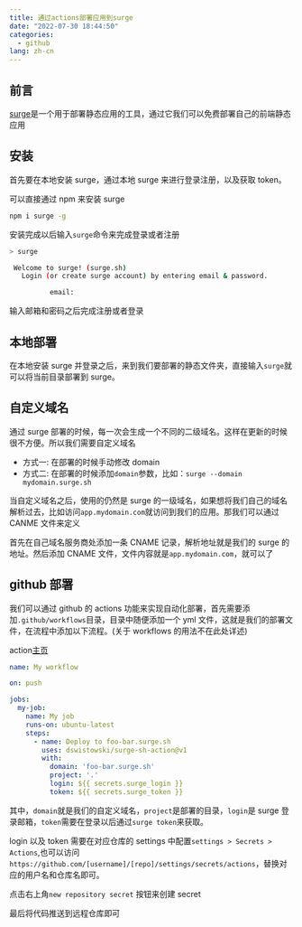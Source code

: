 ```yaml
---
title: 通过actions部署应用到surge
date: "2022-07-30 18:44:50"
categories:
  - github
lang: zh-cn
---
```


## 前言

[surge](https://surge.sh/)是一个用于部署静态应用的工具，通过它我们可以免费部署自己的前端静态应用

## 安装

首先要在本地安装 surge，通过本地 surge 来进行登录注册，以及获取 token。

可以直接通过 npm 来安装 surge

```bash
npm i surge -g
```

安装完成以后输入`surge`命令来完成登录或者注册

```bash
> surge

 Welcome to surge! (surge.sh)
   Login (or create surge account) by entering email & password.

          email:

```

输入邮箱和密码之后完成注册或者登录

## 本地部署

在本地安装 surge 并登录之后，来到我们要部署的静态文件夹，直接输入`surge`就可以将当前目录部署到 surge。

## 自定义域名

通过 surge 部署的时候，每一次会生成一个不同的二级域名。这样在更新的时候很不方便。所以我们需要自定义域名

- 方式一: 在部署的时候手动修改 domain
- 方式二: 在部署的时候添加`domain`参数，比如：`surge --domain mydomain.surge.sh`

当自定义域名之后，使用的仍然是 surge 的一级域名，如果想将我们自己的域名解析过去，比如访问`app.mydomain.com`就访问到我们的应用。那我们可以通过 CANME 文件来定义

首先在自己域名服务商处添加一条 CNAME 记录，解析地址就是我们的 surge 的地址。然后添加 CNAME 文件，文件内容就是`app.mydomain.com`，就可以了

## github 部署

我们可以通过 github 的 actions 功能来实现自动化部署，首先需要添加`.github/workflows`目录，目录中随便添加一个 yml 文件，这就是我们的部署文件，在流程中添加以下流程。(关于 workflows 的用法不在此处详述)

action[主页](https://github.com/marketplace/actions/publish-to-surge-sh)

```YAML
name: My workflow

on: push

jobs:
  my-job:
    name: My job
    runs-on: ubuntu-latest
    steps:
      - name: Deploy to foo-bar.surge.sh
        uses: dswistowski/surge-sh-action@v1
        with:
          domain: 'foo-bar.surge.sh'
          project: '.'
          login: ${{ secrets.surge_login }}
          token: ${{ secrets.surge_token }}
```

其中，`domain`就是我们的自定义域名，`project`是部署的目录，`login`是 surge 登录邮箱，`token`需要在登录以后通过`surge token`来获取。

login 以及 token 需要在对应仓库的 settings 中配置`settings > Secrets > Actions`,也可以访问`https://github.com/[username]/[repo]/settings/secrets/actions`，替换对应的用户名和仓库名即可。

点击右上角`new repository secret` 按钮来创建 secret

最后将代码推送到远程仓库即可

